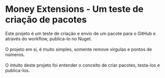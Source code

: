 # Money Extensions - Um teste de criação de pacotes
Este projeto é um teste de criação e envio de um pacote para o GitHub e através do workflow, publica-lo no Nuget.<br>
<br>
O projeto em si, é muito simples, somente remove virgulas e pontos de números.<br>
<br>
O intuito deste projeto foi entender o conceito de criar pacotes, testa-los e publica-los.<br>
